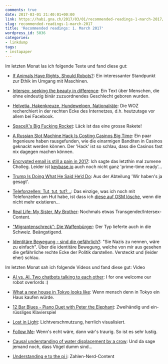 ```yaml
---
comments: true
date: 2017-03-01 21:40:01+00:00
link: https://habi.gna.ch/2017/03/01/recommended-readings-1-march-2017/
slug: recommended-readings-1-march-2017
title: 'Recommended readings: 1. March 2017'
wordpress_id: 5036
categories:
- linkdump
tags:
- instapaper
---
```


Im letzten Monat las ich folgende Texte und fand diese gut:





  * [If Animals Have Rights, Should Robots?](http://www.newyorker.com/magazine/2016/11/28/if-animals-have-rights-should-robots): Ein interessanter Standpunkt zur Ethik im Umgang mit Maschinen.


  * [Intersex: seeking the beauty in difference](https://mosaicscience.com/story/intersex-DSDs): Ein Text über Menschen, die ohne eindeutig binär zuzuordnendes Geschlecht geboren wurden.


  * [Helvetia, Hakenkreuze, Hundewelpen, Nationalräte](http://www.woz.ch/-77e9): Die WOZ recherchiert in der rechten Ecke des Internetzes, d.h. heutzutage vor allem bei Facebook.


  * [SpaceX's Big Fucking Rocket](http://waitbutwhy.com/2016/09/spacexs-big-fking-rocket-the-full-story.html): Läck ist das eine grosse Rakete!


  * [A Russian Slot Machine Hack Is Costing Casinos Big Time](https://www.wired.com/2017/02/russians-engineer-brilliant-slot-machine-cheat-casinos-no-fix/): Ein paar Ingenieure haben rausgefunden, wie die einarmigen Banditen in Casinos geknackt werden können. Der 'Hack' ist so schlau, dass die Casinos fast nix dagegen machen können.


  * [Encrypted email is still a pain in 2017](http://incoherency.co.uk/blog/stories/gpg.html): Ich sagte das letzthin mal zumene Cholleg. Leider ist [keybase.io](https://github.com/keybase/client/issues/6089) auch noch nicht ganz 'prime-time ready'...


  * [Trump Is Doing What He Said He’d Do](https://fivethirtyeight.com/features/trump-is-doing-what-he-said-hed-do/): Aus der Abteilung 'Wir haben's ja gesagt'.


  * [Telefonzellen: Tut, tut, tut?...](http://www.zeit.de/2017/02/telefonzellen-nostalgie-benutzung/komplettansicht): Das einzige, was ich noch mit Telefonzellen am Hut habe, ist dass ich [diese auf OSM lösche](https://www.openstreetmap.org/changeset/46505491#map=19/46.95018/7.42847), wenn die nicht mehr existieren...


  * [Real Life: My Sister, My Brother](http://www.glamour.com/story/glamour-essay-contest-winner): Nochmals etwas Transgender/Intersex-Content.


  * ["Migrantenschreck": Die Waffenbürger](http://www.zeit.de/gesellschaft/zeitgeschehen/2016-12/migrantenschreck-waffen-waffenhandel-mario-roensch-kunden/komplettansicht): Der Typ lieferte auch in die Schweiz. Beängstigend.


  * [Identitäre Bewegung - sind die gefährlich?](http://www.rp-online.de/politik/deutschland/identitaere-bewegung-sind-die-gefaehrlich-aid-1.6258553): "Sie Nazis zu nennen, wäre zu einfach". Über die identitäre Bewegung, welche von mir aus gesehen die gefährliche rechte Ecke der Politik darstellen. Versteckt und (leider eher) schlau.



Im letzten Monat sah ich folgende Videos und fand diese gut: Video



  * [AI vs. AI. Two chatbots talking to each other](https://www.youtube.com/watch?v=WnzlbyTZsQY): I for one welcome our robot overlords :)


  * [What a new house in Tokyo looks like](https://boingboing.net/2017/02/10/what-a-new-house-in-tokyo-look.html): Wenn mensch denn in Tokyo ein Haus kaufen würde.


  * [12 Bar Blues - Piano Duet with Peter the Elephant](https://www.youtube.com/watch?v=hjsu3SGAdLs): Zweihändig und ein-rüssliges Klavierspiel


  * [Lost in Light](https://vimeo.com/178841667): Lichtverschmutzung, herrlich visualisiert.


  * [Follow Me](https://vimeo.com/203286621): Wenn's echt wäre, dann wär's traurig. So ist es sehr lustig.


  * [Causal understanding of water displacement by a crow](https://www.youtube.com/watch?v=ZerUbHmuY04): Und da sage jemand noch, dass Vögel dumm sind...


  * [Understanding e to the pi i](https://www.youtube.com/watch?v=F_0yfvm0UoU): Zahlen-Nerd-Content




